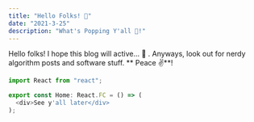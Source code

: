 ```yaml
---
title: "Hello Folks! 👋"
date: "2021-3-25"
description: "What's Popping Y'all 🍾!"
---
```


Hello folks! I hope this blog will active... 👀 . Anyways, look out for nerdy algorithm posts and software stuff. ** Peace ✌**️!

```ts
import React from "react";

export const Home: React.FC = () => (
  <div>See y'all later</div>
);
```